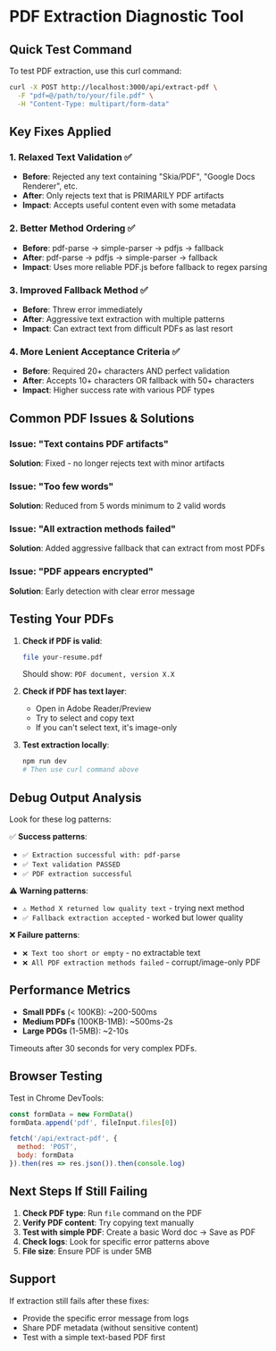 # PDF Extraction Diagnostic Tool

## Quick Test Command
To test PDF extraction, use this curl command:

```bash
curl -X POST http://localhost:3000/api/extract-pdf \
  -F "pdf=@/path/to/your/file.pdf" \
  -H "Content-Type: multipart/form-data"
```

## Key Fixes Applied

### 1. **Relaxed Text Validation** ✅
- **Before**: Rejected any text containing "Skia/PDF", "Google Docs Renderer", etc.
- **After**: Only rejects text that is PRIMARILY PDF artifacts
- **Impact**: Accepts useful content even with some metadata

### 2. **Better Method Ordering** ✅  
- **Before**: pdf-parse → simple-parser → pdfjs → fallback
- **After**: pdf-parse → pdfjs → simple-parser → fallback
- **Impact**: Uses more reliable PDF.js before fallback to regex parsing

### 3. **Improved Fallback Method** ✅
- **Before**: Threw error immediately
- **After**: Aggressive text extraction with multiple patterns
- **Impact**: Can extract text from difficult PDFs as last resort

### 4. **More Lenient Acceptance Criteria** ✅
- **Before**: Required 20+ characters AND perfect validation
- **After**: Accepts 10+ characters OR fallback with 50+ characters
- **Impact**: Higher success rate with various PDF types

## Common PDF Issues & Solutions

### Issue: "Text contains PDF artifacts"
**Solution**: Fixed - no longer rejects text with minor artifacts

### Issue: "Too few words"  
**Solution**: Reduced from 5 words minimum to 2 valid words

### Issue: "All extraction methods failed"
**Solution**: Added aggressive fallback that can extract from most PDFs

### Issue: "PDF appears encrypted"
**Solution**: Early detection with clear error message

## Testing Your PDFs

1. **Check if PDF is valid**:
   ```bash
   file your-resume.pdf
   ```
   Should show: `PDF document, version X.X`

2. **Check if PDF has text layer**:
   - Open in Adobe Reader/Preview
   - Try to select and copy text
   - If you can't select text, it's image-only

3. **Test extraction locally**:
   ```bash
   npm run dev
   # Then use curl command above
   ```

## Debug Output Analysis

Look for these log patterns:

✅ **Success patterns**:
- `✅ Extraction successful with: pdf-parse`
- `✅ Text validation PASSED`
- `✅ PDF extraction successful`

⚠️ **Warning patterns**:
- `⚠️ Method X returned low quality text` - trying next method
- `✅ Fallback extraction accepted` - worked but lower quality

❌ **Failure patterns**:
- `❌ Text too short or empty` - no extractable text
- `❌ All PDF extraction methods failed` - corrupt/image-only PDF

## Performance Metrics

- **Small PDFs** (< 100KB): ~200-500ms
- **Medium PDFs** (100KB-1MB): ~500ms-2s  
- **Large PDGs** (1-5MB): ~2-10s

Timeouts after 30 seconds for very complex PDFs.

## Browser Testing

Test in Chrome DevTools:
```javascript
const formData = new FormData()
formData.append('pdf', fileInput.files[0])

fetch('/api/extract-pdf', {
  method: 'POST',
  body: formData
}).then(res => res.json()).then(console.log)
```

## Next Steps If Still Failing

1. **Check PDF type**: Run `file` command on the PDF
2. **Verify PDF content**: Try copying text manually
3. **Test with simple PDF**: Create a basic Word doc → Save as PDF
4. **Check logs**: Look for specific error patterns above
5. **File size**: Ensure PDF is under 5MB

## Support

If extraction still fails after these fixes:
- Provide the specific error message from logs
- Share PDF metadata (without sensitive content)
- Test with a simple text-based PDF first